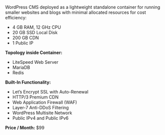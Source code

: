 WordPress CMS deployed as a lightweight standalone container for running smaller websites and blogs with minimal allocated resources for cost efficiency:

* 4 GB RAM, 12 GHz CPU
* 20 GB SSD Local Disk
* 200 GB CDN
* 1 Public IP

**Topology inside Container:** 

* LiteSpeed Web Server 
* MariaDB 
* Redis


**Built-In Functionality:**
* Let’s Encrypt SSL with Auto-Renewal
* HTTP/3 Premium CDN
* Web Application Firewall (WAF)
* Layer-7 Anti-DDoS Filtering
* WordPress Multisite Network
* Public IPv4 and Public IPv6

**Price / Month:** $99
